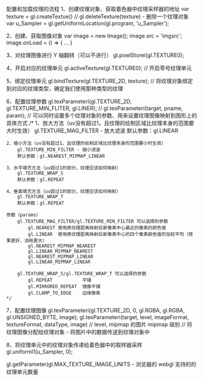 配置和加载纹理的流程
1、创建纹理对象、获取着色器中纹理采样器的地址
    var texture = gl.createTextue() // gl.deleteTexture(texture) - 删除一个纹理对象
    var u_Sampler = gl.getUniformLocation(gl.program, 'u_Sampler');

2、创建、获取图像对象
    var image = new Image();
    image.src = 'imgsrc';
    image.onLoad = () => { ... }

3、对纹理图像进行 Y 轴翻转（可以不进行）
    gl.pixelStorei(gl.TEXTURE0);

4、开启对应的纹理单元
    gl.activeTexture(gl.TEXTURE0); // 开启零号纹理单元

5、绑定纹理单元
    gl.bindTexture(gl.TEXTURE_2D, texture); 
    // 将纹理对象绑定到对应的纹理类型，确定我们使用那种类型的纹理

6、配置纹理参数
    gl.texParameteri(gl.TEXTURE_2D, gl.TEXTURE_MIN_FLITER, gl.LINER);
    // gl.texParameteri(target, pname, param);
    // 可以同时设置多个纹理对象的参数、用来设置纹理图像映射到图形上的具体方式
    /*
    1、放大方法（uv没有超过1，且纹理的绘制区域比纹理本身的范围要大时生效）
        gl.TEXTURE_MAG_FILTER - 放大滤波
        默认参数：gl.LINEAR

    2、缩小方法（uv没有超过1，且纹理的绘制区域比纹理本身的范围要小时生效）
        gl.TEXTURE_MIN_FILTER - 缩小滤波
        默认参数：gl.NEAREST_MIPMAP_LINEAR

    3、水平填充方法（uv超过1的部分，纹理应该如何映射）
        gl.TEXTURE_WRAP_S
        默认参数：gl.REPEAT

    4、垂直填充方法（uv超过1的部分，纹理应该如何映射）
        gl.TEXTURE_WRAP_T
        默认参数：gl.REPEAT

    参数（params）
        gl.TEXTURE_MAG_FILTER/gl.TEXTURE_MIN_FILTER 可以选择的参数
            gl.NEAREST 使用原纹理距离映射后新像素中心最近的像素的颜色值
            gl.LINEAR  使用原纹理距离映射后新像素中心的四个像素颜色值的加权平均（效果更好、消耗更大）
            gl.NEAREST_MIPMAP_NEAREST
            gl.LINEAR_MIPMAP_NEAREST
            gl.NEAREST_MIPMAP_LINEAR
            gl.LINEAR_MIPMAP_LINEAR

        gl.TEXTURE_WRAP_S/gl.TEXTURE_WRAP_T 可以选择的参数
            gl.REPEAT           平铺
            gl.MIRRORED_REPEAT  镜像平铺
            gl.CLAMP_TO_EDGE    边缘像素
    */

7、配置纹理图像
    gl.texParameteri(gl.TEXTURE_2D, 0, gl.RGBA, gl.RGBA, gl.UNSIGNED_BYTE, image);
    gl.texParameteri(target, level, imageFormat, textureFormat, dataType, image)
    // level, mipmap 的图片 mipmap 级别
    // 将纹理图像分配给纹理对象 - 将图片中的数据传送到纹理对象中

8、将纹理单元中的纹理对象传递给着色器中的取样器采样
    gl.uniforml1(u_Sampler, 0);


gl.getParameter(gl.MAX_TEXTURE_IMAGE_UNITS - 浏览器的 webgl 支持的的纹理单元数量